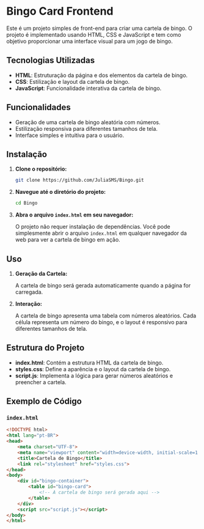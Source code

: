 # Bingo Card Frontend

Este é um projeto simples de front-end para criar uma cartela de bingo. O projeto é implementado usando HTML, CSS e JavaScript e tem como objetivo proporcionar uma interface visual para um jogo de bingo.

## Tecnologias Utilizadas

- **HTML**: Estruturação da página e dos elementos da cartela de bingo.
- **CSS**: Estilização e layout da cartela de bingo.
- **JavaScript**: Funcionalidade interativa da cartela de bingo.

## Funcionalidades

- Geração de uma cartela de bingo aleatória com números.
- Estilização responsiva para diferentes tamanhos de tela.
- Interface simples e intuitiva para o usuário.

## Instalação

1. **Clone o repositório:**

    ```bash
    git clone https://github.com/JuliaSMS/Bingo.git
    ```

2. **Navegue até o diretório do projeto:**

    ```bash
    cd Bingo
    ```

3. **Abra o arquivo `index.html` em seu navegador:**

    O projeto não requer instalação de dependências. Você pode simplesmente abrir o arquivo `index.html` em qualquer navegador da web para ver a cartela de bingo em ação.

## Uso

1. **Geração da Cartela:**

    A cartela de bingo será gerada automaticamente quando a página for carregada.

2. **Interação:**

    A cartela de bingo apresenta uma tabela com números aleatórios. Cada célula representa um número do bingo, e o layout é responsivo para diferentes tamanhos de tela.

## Estrutura do Projeto

- **index.html**: Contém a estrutura HTML da cartela de bingo.
- **styles.css**: Define a aparência e o layout da cartela de bingo.
- **script.js**: Implementa a lógica para gerar números aleatórios e preencher a cartela.

## Exemplo de Código

### `index.html`

```html
<!DOCTYPE html>
<html lang="pt-BR">
<head>
    <meta charset="UTF-8">
    <meta name="viewport" content="width=device-width, initial-scale=1.0">
    <title>Cartela de Bingo</title>
    <link rel="stylesheet" href="styles.css">
</head>
<body>
    <div id="bingo-container">
        <table id="bingo-card">
            <!-- A cartela de bingo será gerada aqui -->
        </table>
    </div>
    <script src="script.js"></script>
</body>
</html>
